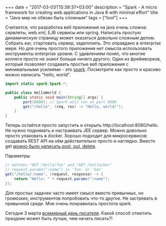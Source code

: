 +++
date = "2017-03-03T15:39:37+03:00"
description = "Spark - A micro framework for creating web applications in Java 8 with minimal effort"
title = "Java мир не обязан быть сложным"
tags = ["tool"]
+++

Считается, что разработка веб приложения на java очень сложна: сервлеты, web.xml, EJB сервисы или spring. Написать простую динамическую страницу может оказаться довольно сложным делом. Собрать ear, стартовать сервер, задеплоить. Это оправдано в enterprise мире. Но для очень простого приложения нет смысла использовать инструменты enterprise уровня. С удивлением понял, что многие коллеги просто не знают больше ничего другого. Один из фреймворков, который позволяет создавать простые веб приложения с минимальными усилиями - это [spark](http://sparkjava.com/). Посмотрите как просто и красиво можно написать "hello, world".

```java
import static spark.Spark.*;

public class HelloWorld {
    public static void main(String[] args) {
        port(8080); // Spark will run on port 8080
        get("/hello", (req, res) -> "Hello, world!");
    }
}
```
Теперь остаётся просто запустить и открыть http://localhost:8080/hello. Не нужно поднимать и настраивать JEE сервер. Можно довольно просто упаковать в docker. Хорошо подходит для микросервисов: создавать REST API на нём действительно просто и наглядно. Вместо get [можно было написать post, put, delete](http://sparkjava.com/documentation.html#routes).

Параметры

```java
// matches "GET /hello/foo" and "GET /hello/bar"
// request.params(":name") is 'foo' or 'bar'
get("/hello/:name", (request, response) -> {
    return "Hello: " + request.params(":name");
});
```

Для простых задачек часто имеет смысл вместо привычных, но громозких, инструментов попробовать что-то другое. Не застревать в привычной среде. Мне очень понравилась простота spark.

Сегодня 3 марта [всемирный день писателя](https://ru.wikipedia.org/wiki/%D0%92%D1%81%D0%B5%D0%BC%D0%B8%D1%80%D0%BD%D1%8B%D0%B9_%D0%B4%D0%B5%D0%BD%D1%8C_%D0%BF%D0%B8%D1%81%D0%B0%D1%82%D0%B5%D0%BB%D1%8F). Какой способ отметить праздник может быть лучше, чем начать писать?!
